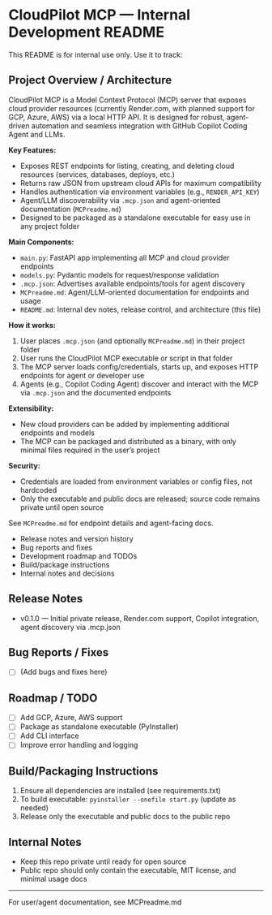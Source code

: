 

# CloudPilot MCP — Internal Development README

This README is for internal use only. Use it to track:

## Project Overview / Architecture

CloudPilot MCP is a Model Context Protocol (MCP) server that exposes cloud provider resources (currently Render.com, with planned support for GCP, Azure, AWS) via a local HTTP API. It is designed for robust, agent-driven automation and seamless integration with GitHub Copilot Coding Agent and LLMs.

**Key Features:**
- Exposes REST endpoints for listing, creating, and deleting cloud resources (services, databases, deploys, etc.)
- Returns raw JSON from upstream cloud APIs for maximum compatibility
- Handles authentication via environment variables (e.g., `RENDER_API_KEY`)
- Agent/LLM discoverability via `.mcp.json` and agent-oriented documentation (`MCPreadme.md`)
- Designed to be packaged as a standalone executable for easy use in any project folder

**Main Components:**
- `main.py`: FastAPI app implementing all MCP and cloud provider endpoints
- `models.py`: Pydantic models for request/response validation
- `.mcp.json`: Advertises available endpoints/tools for agent discovery
- `MCPreadme.md`: Agent/LLM-oriented documentation for endpoints and usage
- `README.md`: Internal dev notes, release control, and architecture (this file)

**How it works:**
1. User places `.mcp.json` (and optionally `MCPreadme.md`) in their project folder
2. User runs the CloudPilot MCP executable or script in that folder
3. The MCP server loads config/credentials, starts up, and exposes HTTP endpoints for agent or developer use
4. Agents (e.g., Copilot Coding Agent) discover and interact with the MCP via `.mcp.json` and the documented endpoints

**Extensibility:**
- New cloud providers can be added by implementing additional endpoints and models
- The MCP can be packaged and distributed as a binary, with only minimal files required in the user’s project

**Security:**
- Credentials are loaded from environment variables or config files, not hardcoded
- Only the executable and public docs are released; source code remains private until open source

See `MCPreadme.md` for endpoint details and agent-facing docs.
- Release notes and version history
- Bug reports and fixes
- Development roadmap and TODOs
- Build/package instructions
- Internal notes and decisions

## Release Notes
- v0.1.0 — Initial private release, Render.com support, Copilot integration, agent discovery via .mcp.json

## Bug Reports / Fixes
- [ ] (Add bugs and fixes here)

## Roadmap / TODO
- [ ] Add GCP, Azure, AWS support
- [ ] Package as standalone executable (PyInstaller)
- [ ] Add CLI interface
- [ ] Improve error handling and logging

## Build/Packaging Instructions
1. Ensure all dependencies are installed (see requirements.txt)
2. To build executable: `pyinstaller --onefile start.py` (update as needed)
3. Release only the executable and public docs to the public repo

## Internal Notes
- Keep this repo private until ready for open source
- Public repo should only contain the executable, MIT license, and minimal usage docs

---
For user/agent documentation, see MCPreadme.md
